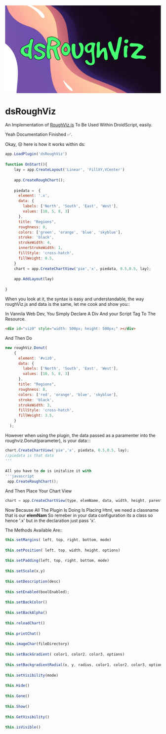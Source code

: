 ![Banner Image For DroidScript RoughViz Plugin](dsRoughViz.png)

# dsRoughViz

An Implementation of [RoughViz.js](https://github.com/jwilber/roughViz) To Be Used Within DroidScript, easily.


Yeah Documentation Finished ✅.


Okay, 😒 here is how it works within ds:

```javascript
app.LoadPlugin('dsRoughViz')

function OnStart(){
    lay = app.CreateLayout('Linear', 'FillXY,VCenter')
    
    app.CreateRoughChart();
    
    piedata =  {
      element: '.x',
      data: {
        labels: ['North', 'South', 'East', 'West'],
        values: [10, 5, 8, 3]
      },
      title: "Regions",
      roughness: 0,
      colors: ['green', 'orange', 'blue', 'skyblue'],
      stroke: 'black',
      strokeWidth: 4,
      innerStrokeWidth: 1,
      fillStyle: 'cross-hatch',
      fillWeight: 0.5,
    }
    chart = app.CreateChartView('pie','x', piedata, 0.5,0.5, lay);
   
    app.AddLayout(lay)
    
}
```


When you look at it, the syntax is easy and understandable, the way roughViz.js and data is the same,
let me cook and show you::


In Vannila Web Dev, You Simply Declare A Div And your Script Tag To The Resource.

```html
<div id="viz0" style="width: 500px; height: 500px;" ></div>
````

And Then Do 

```javascript
new roughViz.Donut(
    {
      element: '#viz0',
      data: {
        labels: ['North', 'South', 'East', 'West'],
        values: [10, 5, 8, 3]
      },
      title: "Regions",
      roughness: 8,
      colors: ['red', 'orange', 'blue', 'skyblue'],
      stroke: 'black',
      strokeWidth: 3,
      fillStyle: 'cross-hatch',
      fillWeight: 3.5,
    }
  );
```


However when using the plugin, the data passed as a paramenter into the roughviz.Donut(parameter), is 
your data:::

```javascript
chart.CreateChartView('pie','x', piedata, 0.5,0.5, lay);
//piedata is that data
'''

All you have to do is initalize it with
'''javascript
 app.CreateRoughChart();
````

And Then Place Your Chart View

```javascript
chart = app.CreateChartView(type, elemName, data, width, height, parentLay);
```

Now Because All The Plugin Is Doing Is Placing Html, we need a classname that is our __elemNam__
So remeber in your data configuration its a class so hence '.x' but in the declaration just pass
'x'.

The Methods Available Are::


```javascript
this.setMargins( left, top, right, bottom, mode)

this.setPosition( left, top, width, height, options)
    
this.setPadding(left, top, right, bottom, mode)
    
this.setScale(x,y)

this.setDescription(desc)
    
this.setEnabled(boolEnabled);

this.setBackColor()

this.setBackAlpha()
    
this.reloadChart()
    
this.printChat()
    
this.imageChar(fileDirectory)

this.setBackGradient( color1, color2, color3, options)
    
this.setBackgradientRadial(x, y, radius, color1, color2, color3, options)

this.setVisibility(mode)
    
this.Hide()
    
this.Gone()

this.Show()

this.GetVisibility()

this.isVisible()

```
